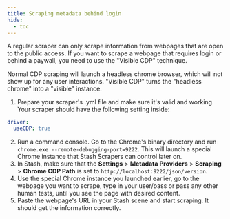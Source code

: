 ```yaml
---
title: Scraping metadata behind login
hide:
  - toc
---
```


A regular scraper can only scrape information from webpages that are open to the public access. If you want to scrape a webpage that requires login or behind a paywall, you need to use the "Visible CDP" technique. 

Normal CDP scraping will launch a headless chrome browser, which will not show up for any user interactions. "Visible CDP" turns the "headless chrome" into a "visible" instance.

1. Prepare your scraper's .yml file and make sure it's valid and working. Your scraper should have the following setting inside:
```yaml
driver:
  useCDP: true
```
2. Run a command console. Go to the Chrome's binary directory and run `chrome.exe --remote-debugging-port=9222`. This will launch a special Chrome instance that Stash Scrapers can control later on.
3. In Stash, make sure that the **Settings** > **Metadata Providers** > **Scraping** > **Chrome CDP Path** is set to `http://localhost:9222/json/version`.
4. Use the special Chrome instance you launched earlier, go to the webpage you want to scrape, type in your user/pass or pass any other human tests, until you see the page with desired content.
5. Paste the webpage's URL in your Stash scene and start scraping. It should get the information correctly.